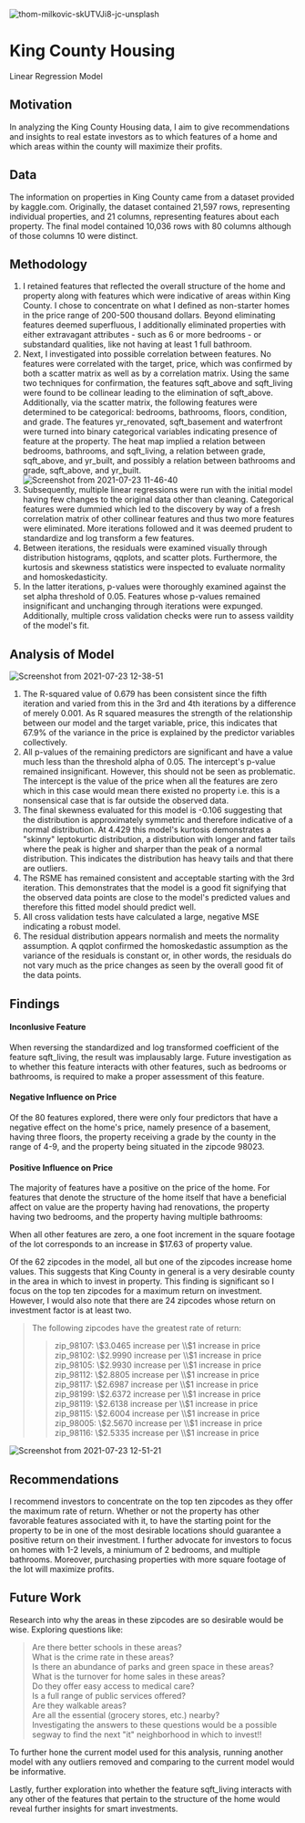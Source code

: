 
![thom-milkovic-skUTVJi8-jc-unsplash](https://user-images.githubusercontent.com/75818628/126841008-99044eb9-2dbf-43e7-8a4d-35c3d40bf48e.jpg)
# King County Housing

Linear Regression Model 

## Motivation

In analyzing the King County Housing data, I aim to give recommendations and insights to real estate investors as to which features of a home and which areas within the county will maximize their profits. 

## Data

The information on properties in King County came from a dataset provided by kaggle.com. Originally, the dataset contained 21,597 rows, representing individual properties, and 21 columns, representing features about each property. The final model contained 10,036 rows with 80 columns although of those columns 10 were distinct.

## Methodology

1. I retained features that reflected the overall structure of the home and property along with features which were indicative of areas within King County. I chose to concentrate on what I defined as non-starter homes in the price range of 200-500 thousand dollars. Beyond eliminating features deemed superfluous, I additionally eliminated properties with either extravagant attributes - such as 6 or more bedrooms - or substandard qualities, like not having at least 1 full bathroom.
2. Next, I investigated into possible correlation between features. No features were correlated with the target, price, which was confirmed by both a scatter matrix as well as by a correlation matrix. Using the same two techniques for confirmation, the features sqft_above and sqft_living were found  to be collinear leading to the elimination of sqft_above.  Additionally, via the scatter matrix, the following features were determined to be categorical: bedrooms, bathrooms, floors, condition, and grade. The features yr_renovated, sqft_basement and waterfront were turned into binary categorical variables indicating presence of feature at the property. The heat map implied a relation between bedrooms, bathrooms, and sqft_living,  a relation between grade, sqft_above, and yr_built, and possibly a relation between bathrooms and grade, sqft_above, and yr_built.    
![Screenshot from 2021-07-23 11-46-40](https://user-images.githubusercontent.com/75818628/126816096-fc8fa009-80e7-47d8-b50a-bcf83185ef75.png)
3. Subsequently, multiple linear regressions were run with the initial model having few changes to the original data other than cleaning. Categorical features were dummied which led to the discovery by way of a fresh correlation matrix of other collinear features and thus two more features were eliminated. More iterations followed and it was deemed prudent to standardize and log transform a few features. 
4. Between iterations, the residuals were examined visually through distribution histograms, qqplots, and scatter plots. Furthermore, the kurtosis and skewness statistics were inspected to evaluate normality and homoskedasticity. 
5. In the latter iterations, p-values were thoroughly examined against the set alpha threshold of 0.05. Features whose p-values remained insignificant and unchanging through iterations were expunged. Additionally, multiple cross validation checks were run to assess vaildity of the model's fit.

## Analysis of Model

![Screenshot from 2021-07-23 12-38-51](https://user-images.githubusercontent.com/75818628/126821405-f1065c0c-462a-498f-8f25-469b3745f521.png)
1. The R-squared value of 0.679 has been consistent since the fifth iteration and varied from this in the 3rd and 4th iterations by a difference of merely 0.001. As R squared measures the strength of the relationship between our model and the target variable, price, this indicates that 67.9% of the variance in the price is explained by the predictor variables collectively.
2. All p-values of the remaining predictors are significant and have a value much less than the threshold alpha of 0.05. The intercept's p-value remained insignificant. However, this should not be seen as problematic.  The intercept is the value of the price when all the features are zero which in this case would mean there existed no property i.e. this is a nonsensical case that is far outside the observed data.
3. The final skewness evaluated for this model is -0.106 suggesting that the distribution is approximately symmetric and therefore indicative of a normal distribution. At 4.429 this model's kurtosis demonstrates a "skinny" leptokurtic distribution, a distribution with longer and fatter tails where the peak is higher and sharper than the peak of a normal distribution. This indicates the distribution has heavy tails and that there are outliers.
4. The RSME has remained consistent and acceptable starting with the 3rd iteration. This demonstrates that the model is a good fit signifying that the observed data points are close to the model's predicted values and therefore this fitted model should predict well. 
5. All cross validation tests have calculated a large, negative MSE indicating a robust model. 
6. The residual distribution appears normalish and meets the normality assumption. A qqplot confirmed the homoskedastic assumption as the variance of the residuals is constant or, in other words, the residuals do not vary much as the price changes as seen by the overall good fit of the data points.  

## Findings

#### Inconlusive Feature
When reversing the standardized and log transformed coefficient of the feature sqft_living, the result was implausably large. Future investigation as to whether this feature interacts with other features, such as bedrooms or bathrooms, is required to make a proper assessment of this feature. 

#### Negative Influence on Price
Of the 80 features explored, there were only four predictors that have a negative effect on the home's price, namely presence of a basement, having three floors, the property receiving a grade by the county in the range of 4-9, and the property being situated in the zipcode 98023. 

#### Positive Influence on Price
The majority of features have a positive on the price of the home. For features that denote the structure of the home itself that have a beneficial affect on value are the  property having had renovations, the property having two bedrooms, and the property having multiple bathrooms:<br>
   
When all other features are zero, a one foot increment in the square footage of the lot corresponds to an increase in $17.63 of property value.

Of the 62 zipcodes in the model, all but one of the zipcodes increase home values. This suggests that King County in general is a very desirable county in the area in which to invest in property.  This finding is significant so I focus on the top ten zipcodes for a maximum return on investment. However, I would also note that there are 24 zipcodes whose return on investment factor is at least two.<br>
>  The following zipcodes have the greatest rate of return:<br>
> > zip_98107: \\$3.0465 increase per \\$1 increase in price   
   zip_98102: \\$2.9990 increase per \\$1 increase in price   
   zip_98105: \\$2.9930 increase per \\$1 increase in price  
   zip_98112: \\$2.8805 increase per \\$1 increase in price  
   zip_98117: \\$2.6987 increase per \\$1 increase in price   
   zip_98199: \\$2.6372 increase per \\$1 increase in price  
   zip_98119: \\$2.6138 increase per \\$1 increase in price   
   zip_98115: \\$2.6004 increase per \\$1 increase in price   
   zip_98005: \\$2.5670 increase per \\$1 increase in price  
   zip_98116: \\$2.5335 increase per \\$1 increase in price  

![Screenshot from 2021-07-23 12-51-21](https://user-images.githubusercontent.com/75818628/126822011-e9c61a22-355d-4d84-a452-b3c3c3654699.png)

## Recommendations

I recommend investors to concentrate on the top ten zipcodes as they offer the maximum rate of return. Whether or not the property has other favorable features associated with it, to have the starting point for the property to be in one of the most desirable locations should guarantee a positive return on their investment. I further advocate for investors to focus on homes with 1-2 levels, a miniumum of 2 bedrooms, and multiple bathrooms. Moreover, purchasing properties with more square footage of the lot will maximize profits. 

## Future Work

Research into why the areas in these zipcodes are so desirable would be wise. Exploring questions like:
>  Are there better schools in these areas?<br>
What is the crime rate in these areas?<br>
Is there an abundance of parks and green space in these areas?<br>
What is the turnover for home sales in these areas?<br>
Do they offer easy access to medical care?<br>
Is a full range of public services offered?<br>
Are they walkable areas?<br>
Are all the essential (grocery stores, etc.) nearby?<br>
Investigating the answers to these questions would be a possible segway to find the next "it" neighborhood in which to invest!!

To further hone the current model used for this analysis, running another model with any outliers removed and comparing to the current model would be informative.

Lastly, further exploration into whether the feature sqft_living interacts with any other of the features that pertain to the structure of the home would reveal further insights for smart investments. 










